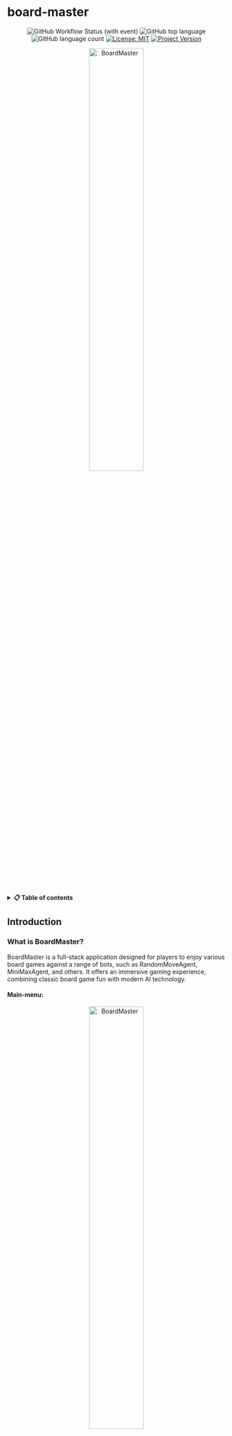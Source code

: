 # board-master
<div align="center">

![GitHub Workflow Status (with event)](https://img.shields.io/github/actions/workflow/status/SverreNystad/board-master/gradle.yml)
![GitHub top language](https://img.shields.io/github/languages/top/SverreNystad/board-master)
![GitHub language count](https://img.shields.io/github/languages/count/SverreNystad/board-master)
[![License: MIT](https://img.shields.io/badge/License-MIT-yellow.svg)](https://opensource.org/licenses/MIT)
[![Project Version](https://img.shields.io/badge/version-0.0.1-blue)](https://img.shields.io/badge/version-0.0.1-blue)

<img src="docs/images/BoardMaster.png" width="50%" alt="BoardMaster" style="display: block; margin-left: auto; margin-right: auto;">
</div>

<details> 
<summary><b>📋 Table of contents </b></summary>

- [board-master](#board-master)
  - [Introduction](#introduction)
    - [What is BoardMaster?](#what-is-boardmaster)
      - [Main-menu:](#main-menu)
      - [TicTacToe-menu:](#tictactoe-menu)
      - [TicTacToe game:](#tictactoe-game)
    - [Minimax Algorithm](#minimax-algorithm)
  - [Setup](#setup)
    - [Prerequisites](#prerequisites)
      - [Frontend:](#frontend)
      - [Backend:](#backend)
        - [Docker:](#docker)
        - [Manual:](#manual)
  - [Installation](#installation)
    - [1. Clone the repository](#1-clone-the-repository)
    - [2. Navigate to the Project Directory:](#2-navigate-to-the-project-directory)
    - [Frontend](#frontend-1)
      - [**Start node package manager:**](#start-node-package-manager)
    - [Backend](#backend-1)
      - [Build the backend with docker:](#build-the-backend-with-docker)
        - [**Start backend:**](#start-backend)
      - [Build the backend manually:](#build-the-backend-manually)
      - [**Start backend:**](#start-backend-1)
  - [Tests](#tests)
    - [Frontend](#frontend-2)
    - [Backend](#backend-2)
  - [Code Coverage](#code-coverage)
  - [Documentation](#documentation)
  - [Contributors](#contributors)
  - [License](#license)

</details>

## Introduction

### What is BoardMaster?
BoardMaster is a full-stack application designed for players to enjoy various board games against a range of bots, such as RandomMoveAgent, MiniMaxAgent, and others. It offers an immersive gaming experience, combining classic board game fun with modern AI technology.

#### Main-menu:
<div align="center"> 
  <img src="docs/images/BoardMaster_mainMenu.png" width="50%" alt="BoardMaster" style="display: block; margin-left: auto; margin-right: auto;">
</div>

#### TicTacToe-menu:

<div style="display: flex;" align="center">
  <img src="docs/images/BoardMaster_TicTacToe_BotType.png" alt="BoardMaster" style="width: 45%; margin-right: 5px; height: auto; ">
  <img src="docs/images/BoardMaster_TicTacToe_Menu.png" alt="BoardMaster" style="width: 45%; height: auto; ">
</div>

#### TicTacToe game:
<div style="display: flex;" align="center">
  <img src="docs/images/BoardMaster_TicTacToe_PlayerStart.png" alt="BoardMaster" style="width: 45%; margin-right: 5px; height: auto; ">
  <img src="docs/images/BoardMaster_TicTacToe_BotStart.png" alt="BoardMaster" style="width: 45%; height: auto;">
</div>

### Minimax Algorithm
The games this algorithm works great for are what game theorists call deterministic , two-player turn-taking, perfect information, zero-sum games. These games are "fully observable", meaning that you can see everything that is going on in the game. They are also "deterministic", meaning that there is no element of chance involved in the game. There is no dice rolling or card drawing. The game is "zero-sum", meaning that one player's gain is the other player's loss. In other words, if you add up all the gains and losses for each player, they will sum to zero. Finally, the game is "turn-taking", meaning that the players alternate making moves, and "perfect information", meaning that no information is hidden from either player. Chess, checkers, tic-tac-toe, Go, and Othello are all examples of deterministic, two-player, turn-taking, perfect information, zero-sum games. However games that has too many possible moves, such as chess, will take too long to compute and will not be feasible to use this algorithm on.


## Setup
To setup the project, one needs to have all the prerequisites installed. Clone the repository, install the dependencies and build the project. This is described in more detail below.

### Prerequisites
Before setting up BoardMaster, ensure that your system meets the following requirements:
<ul> 

Ensure that git is installed on your machine. [Download Git](https://git-scm.com/downloads)

</ul>

#### Frontend:

<ul>
  <details> <summary><b> Node.js 16 or higher (Download from Node.js website) </b></summary>
  BoardMaster requires Node.js to be installed. The project is tested with Node.js 16 and Node.js 20, but it should work fine with any version 16 or higher.
</ul>

#### Backend:
For the backend, one can use docker or install the prerequisites manually.

##### Docker:
Need to have docker installed on your machine. [Download Docker](https://www.docker.com/products/docker-desktop)

##### Manual:
<ul>
  <details> <summary><b> Java JDK 17 or higher (Download from Oracle's website) </b></summary>
  BoardMaster requires Java JDK to be installed. The project is tested with JDK 17, but it should work fine with any version 17 or higher.

  * Java JDK 17 or higher - Java Development Kit is essential for compiling and running Java applications.
    * Download and install it from Oracle's Java JDK Download Page or adopt an open-source JDK like AdoptOpenJDK.
    * After installation, verify the installation by running ```java -version``` and ```javac -version``` in your command line or terminal.
  </details>
</ul>
<ul>
  <details> 
  <summary><b> Gradle 8 or higher </b></summary>
  Gradle is used as the build tool for BoardMaster. It automates the process of building, testing, and deploying the application.

  * Gradle 8 or higher - Gradle brings advanced build toolkit to manage dependencies and other aspects of the build process.
    * You can download Gradle from the Gradle Download Page.
    * Alternatively, if you are using a Gradle Wrapper script (gradlew or gradlew.bat), you do not need to manually install Gradle, as the wrapper script will handle the installation for you.
    * To confirm that Gradle is properly installed, run ```gradlew -v``` in your command line or terminal which will display the installed Gradle version.
  </details>
</ul>
Ensure that both Java and Gradle are properly installed and configured in your system's PATH environment variable for seamless execution of BoardMaster.

## Installation
Follow these steps to set up BoardMaster on your local machine:

### 1. Clone the repository
```cmd
git clone https://github.com/SverreNystad/board-master.git
```

### 2. Navigate to the Project Directory:
After cloning, move into the BoardMaster project directory:
```cmd
cd board-master
```

### Frontend
Install node package manager
```cmd
npm install
```

#### **Start node package manager:**
```cmd
npm start
```
After starting the node package manager, the frontend should be available at http://localhost:3000/ and should pop up in your default browser.

### Backend
#### Build the backend with docker:

*Note: Remember that `cmd` uses `gradlew` and `bash` uses `./gradlew`.*

```cmd
gradlew bootBuildImage --imageName=cogito/boardmaster
```

##### **Start backend:**
```cmd
docker run -p 8080:8080 -t cogito/boardmaster 
```
After starting the backend, the backend should be available at http://localhost:8080/

#### Build the backend manually:
Inside the project directory `backend`, use Gradle to build the project:
```cmd
gradlew build
```
This command compiles the project and downloads all necessary dependencies.


#### **Start backend:**

To run the project, run the following command in the root directory of the project:
```cmd
gradlew bootRun
```

## Tests
### Frontend
No tests yet

### Backend
To run all the tests, run the following command in the `backend` directory of the project:
```cmd
gradlew test
```

## Code Coverage
To generate a code coverage report, use the following Gradle command in `backend` directory of the project:

```cmd
gradlew test jacocoTestReport
```

## Documentation
To generate the documentation, use the following Gradle command in `backend` directory of the project:

```cmd
gradlew buildClassDiagram
```
This will create a `class-diagram` in the `docs` directory of the project. Open the `backend.plantuml` file in [Plant Uml editor](https://www.planttext.com/) to view the documentation.
![Alt text](docs/images/backend.png)

## Contributors
<table align="center">
  <tr>
    <td align="center">
        <a href="https://github.com/JonBergland">
            <img src="https://github.com/JonBergland.png?size=100" width="100px;" alt="Jon Bergland"/><br />
            <sub><b>Jon Bergland</b></sub>
        </a>
    </td>
    <td align="center">
        <a href="https://github.com/SverreNystad">
            <img src="https://github.com/SverreNystad.png?size=100" width="100px;"/><br />
            <sub><b>Sverre Nystad</b></sub>
        </a>
    </td>
  </tr>
</table>

## License
Licensed under the [MIT License](LICENSE).

